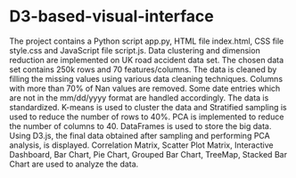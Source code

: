 # D3-based-visual-interface

The project contains a Python script app.py, HTML file index.html, CSS file style.css and JavaScript file script.js. Data clustering and dimension reduction are implemented on UK road accident data set. The chosen data set contains 250k rows and 70 features/columns. The data is cleaned by filling the missing values using various data cleaning techniques. Columns with more than 70% of Nan values are removed. Some date entries which are not in the mm/dd/yyyy format are handled accordingly. The data is standardized. K-means is used to cluster the data and Stratified sampling is used to reduce the number of rows to 40%. PCA is implemented to reduce the number of columns to 40. DataFrames is used to store the big data. Using D3.js, the final data obtained after sampling and performing PCA analysis, is displayed. Correlation Matrix, Scatter Plot Matrix, Interactive Dashboard, Bar Chart, Pie Chart, Grouped Bar Chart, TreeMap, Stacked Bar Chart are used to analyze the data.
